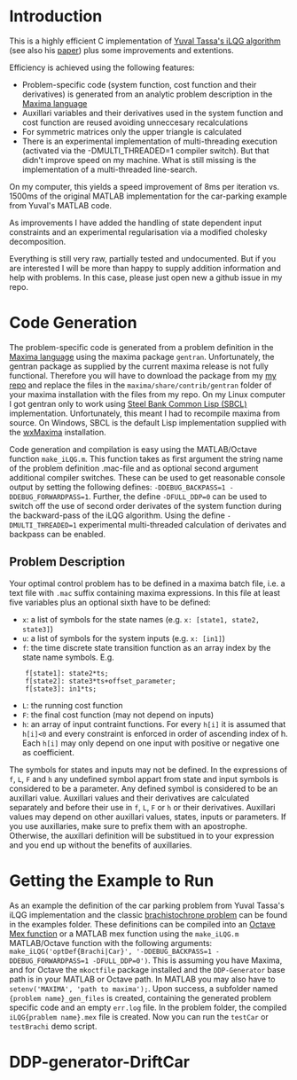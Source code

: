 Introduction
============
This is a highly efficient C implementation of [Yuval Tassa's iLQG algorithm](http://www.mathworks.com/matlabcentral/fileexchange/52069-ilqg-ddp-trajectory-optimization) (see also his [paper](https://homes.cs.washington.edu/~todorov/papers/TassaICRA14.pdf)) plus some improvements and extentions.

Efficiency is achieved using the following features:
* Problem-specific code (system function, cost function and their derivatives) is generated from an analytic problem description in the [Maxima language](http://maxima.sourceforge.net/)
* Auxillari variables and their derivatives used in the system function and cost function are reused avoiding unneccesary recalculations
* For symmetric matrices only the upper triangle is calculated
* There is an experimental implementation of multi-threading execution (activated via the -DMULTI_THREADED=1 compiler switch). But that didn't improve speed on my machine. What is still missing is the implementation of a multi-threaded line-search.

On my computer, this yields a speed improvement of 8ms per iteration vs. 1500ms of the original MATLAB implementation for the car-parking example from Yuval's MATLAB code.

As improvements I have added the handling of state dependent input constraints and an experimental regularisation via a modified cholesky decomposition.

Everything is still very raw, partially tested and undocumented. But if you are interested I will be more than happy to supply addition information and help with problems. In this case, please just open new a github issue in my repo.

Code Generation
===============
The problem-specific code is generated from a problem definition in the [Maxima language](http://maxima.sourceforge.net/) using the maxima package `gentran`. Unfortunately, the gentran package as supplied by the current maxima release is not fully functional. Therefore you will have to download the package from my [my repo](https://github.com/jgeisler0303/maxima) and replace the files in the `maxima/share/contrib/gentran` folder of your maxima installation with the files from my repo. On my Linux computer I got gentran only to work using [Steel Bank Common Lisp (SBCL)](http://www.sbcl.org/) implementation. Unfortunately, this meant I had to recompile maxima from source. On Windows, SBCL is the default Lisp implementation supplied with the [wxMaxima](http://andrejv.github.io/wxmaxima/) installation.

Code generation and compilation is easy using the MATLAB/Octave function `make_iLQG.m`. This function takes as first argument the string name of the problem definition .mac-file and as optional second argument additional compiler switches. These can be used to get reasonable console output by setting the following defines: `-DDEBUG_BACKPASS=1 -DDEBUG_FORWARDPASS=1`. Further, the define `-DFULL_DDP=0` can be used to switch off the use of second order derivates of the system function during the backward-pass of the iLQG algorithm. Using the define `-DMULTI_THREADED=1` experimental multi-threaded calculation of derivates and backpass can be enabled.

Problem Description
-------------------
Your optimal control problem has to be defined in a maxima batch file, i.e. a text file with `.mac` suffix containing maxima expressions. In this file at least five variables plus an optional sixth have to be defined:
* `x`: a list of symbols for the state names (e.g. `x: [state1, state2, state3]`)
* `u`: a list of symbols for the system inputs (e.g. `x: [in1]`)
* `f`: the time discrete state transition function as an array index by the state name symbols. E.g.
```
    f[state1]: state2*ts;
    f[state2]: state3*ts+offset_parameter;
    f[state3]: in1*ts;
```
* `L`: the running cost function
* `F`: the final cost function (may not depend on inputs)
* `h`: an array of input contraint functions. For every `h[i]` it is assumed that `h[i]<0` and every constraint is enforced in order of ascending index of h. Each `h[i]` may only depend on one input with positive or negative one as coefficient.

The symbols for states and inputs may not be defined. In the expressions of `f`, `L`, `F` and `h` any undefined symbol appart from state and input symbols is considered to be a parameter. Any defined symbol is considered to be an auxillari value. Auxillari values and their derivatives are calculated separately and before their use in `f`, `L`, `F` or `h` or their derivatives. Auxillari values may depend on other auxillari values, states, inputs or parameters. If you use auxillaries, make sure to prefix them with an apostrophe. Otherwise, the auxillari definition will be substitued in to your expression and you end up without the benefits of auxillaries.

Getting the Example to Run
==========================
As an example the definition of the car parking problem from Yuval Tassa's iLQG implementation and the classic [brachistochrone problem](https://en.wikipedia.org/wiki/Brachistochrone_curve) can be found in the examples folder. These definitions can be compiled into an [Octave Mex function](https://www.gnu.org/software/octave/doc/interpreter/Getting-Started-with-Mex_002dFiles.html) or a MATLAB mex function using the `make_iLQG.m` MATLAB/Octave function with the following arguments: `make_iLQG('optDef{Brachi|Car}', '-DDEBUG_BACKPASS=1 -DDEBUG_FORWARDPASS=1 -DFULL_DDP=0')`. This is assuming you have Maxima, and for Octave the `mkoctfile` package installed and the `DDP-Generator` base path is in your MATLAB or Octave path. In MATLAB you may also have to `setenv('MAXIMA', 'path to maxima');`. Upon success, a subfolder named `{problem name}_gen_files` is created, containing the generated problem specific code and an empty `err.log` file. In the problem folder, the compiled `iLQG{prablem name}.mex` file is created. Now you can run the `testCar` or `testBrachi` demo script.
# DDP-generator-DriftCar
